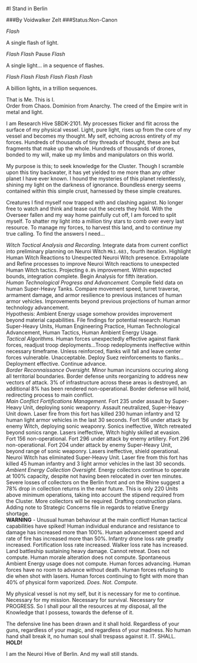 #I Stand in Berlin

###By Voidwalker Zelt
###Status:Non-Canon

*Flash*

A single flash of light.

*Flash Flash* Pause *Flash*

A single light... in a sequence of flashes.

*Flash Flash Flash Flash Flash Flash*

A billion lights, in a trillion sequences.

That is Me. This is I.  
Order from Chaos. Dominion from Anarchy. The creed of the Empire writ in metal and light.

I am Research Hive SBDK-2101. My processes flicker and flit across the surface of my physical vessel. Light, pure light, rises up from the core of my vessel and becomes my thought. My self, echoing across entirety of my forces. Hundreds of thousands of tiny threads of thought, these are but fragments that make up the whole. Hundreds of thousands of drones, bonded to my will, make up my limbs and manipulators on this world.

My purpose is this; to seek knowledge for the Cluster. Though I scramble upon this tiny backwater, it has yet yielded to me more than any other planet I have ever known. I hound the mysteries of this planet relentlessly, shining my light on the darkness of ignorance. Boundless energy seems contained within this simple crust, harnessed by these simple creatures.

Creatures I find myself now trapped with and clashing against. No longer free to watch and think and tease out the secrets they hold. With the Overseer fallen and my way home painfully cut off, I am forced to split myself. To shatter my light into a million tiny stars to comb over every last resource. To manage my forces, to harvest this land, and to continue my true calling. To find the answers I need...

*Witch Tactical Analysis and Recording.* Integrate data from current conflict into preliminary planning on Neuroi Witch `Mk1.683,` fourth iteration. Highlight Human Witch Reactions to Unexpected Neuroi Witch presence. Extrapolate and Refine processes to improve Neuroi Witch reactions to unexpected Human Witch tactics. Projecting `0.8%` improvement. Within expected bounds, integration complete. Begin Analysis for fifth iteration.  
*Human Technological Progress and Advancement.* Compile field data on human Super-Heavy Tanks. Compare movement speed, turret traverse, armament damage, and armor resilience to previous instances of human armor vehicles. Improvements beyond previous projections of human armor technology advancement.  
Hypothesis: Ambient Energy usage somehow provides improvement beyond material capabilities. File findings for potential research: Human Super-Heavy Units, Human Engineering Practice, Human Technological Advancement, Human Tactics, Human Ambient Energy Usage.   
*Tactical Algorithms.* Human forces unexpectedly effective against flank forces, readjust troop deployments...Troop redeployments ineffective within necessary timeframe. Unless reinforced, flanks will fall and leave center forces vulnerable. Unacceptable. Deploy Suez reinforcements to flanks... Deployment effective. Continue advance.  
*Border Reconnaissance Oversight.* Minor human incursions occuring along all territorial boundaries. Border defense units reorganizing to address new vectors of attack. 3% of infrastructure across these areas is destroyed, an additional 8% has been rendered non-operational. Border defense will hold, redirecting process to main conflict.  
*Main Conflict Fortifications Management.* Fort 235 under assault by Super-Heavy Unit, deploying sonic weaponry. Assault neutralized, Super-Heavy Unit down. Laser fire from this fort has killed 230 human infantry and 12 human light armor vehicles in the last 30 seconds. Fort 156 under attack by enemy Witch, deploying sonic weaponry. Sonics ineffective, Witch retreated beyond sonics range. Lasers ineffective, Witch highly skilled at evasion. Fort 156 non-operational. Fort 296 under attack by enemy artillery. Fort 296 non-operational. Fort 204 under attack by enemy Super-Heavy Unit, beyond range of sonic weaponry. Lasers ineffective, shield operational. Neuroi Witch has eliminated Super-Heavy Unit. Laser fire from this fort has killed 45 human infantry and 3 light armor vehicles in the last 30 seconds.  
*Ambient Energy Collection Oversight.* Energy collectors continue to operate at 100% capacity, despite not having been relocated in over ten minutes. Severe losses of collectors on the Berlin front and on the Rhine suggest a 78% drop in collection returns in the near future. This is only 220 Units above minimum operations, taking into account the stipend required from the Cluster. More collectors will be required. Drafting construction plans. Adding note to Strategic Concerns file in regards to relative Energy shortage.  
**WARNING** - Unusual human behaviour at the main conflict! Human tactical capabilities have spiked! Human individual endurance and resistance to damage has increased more than 100%. Human advancement speed and rate of fire has increased more than 50%. Infantry drone loss rate greatly increased. Fortification loss rate increased. Walker loss rate has increased. Land battleship sustaining heavy damage. Cannot retreat. Does not compute. Human morale alteration does not compute. Spontaneous Ambient Energy usage does not compute. Human forces advancing. Human forces have no room to advance without death. Human forces refusing to die when shot with lasers. Human forces continuing to fight with more than 40% of physical form vaporized. *Does. Not. Compute.*

My physical vessel is not my self, but it is necessary for me to continue. Necessary for my mission. Necessary for survival. Necessary for PROGRESS. So I shall pour all the resources at my disposal, all the Knowledge that I possess, towards the defense of it.

The defensive line has been drawn and it shall hold. Regardless of your guns, regardless of your magic, and regardless of your madness. No human hand shall break it, no human soul shall trespass against it. IT. SHALL. **HOLD!**

I am the Neuroi Hive of Berlin. And my wall still stands.
